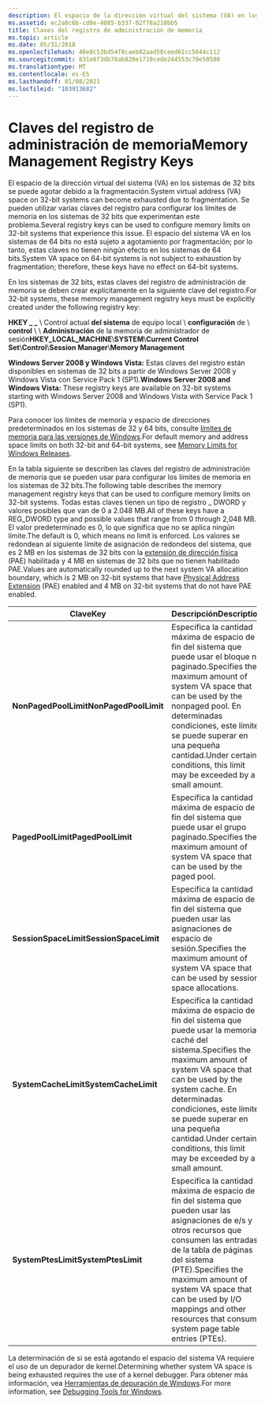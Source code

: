 ```yaml
---
description: El espacio de la dirección virtual del sistema (VA) en los sistemas de 32 bits se puede agotar debido a la fragmentación. Se pueden utilizar varias claves del registro para configurar los límites de memoria en los sistemas de 32 bits que experimentan este problema.
ms.assetid: ec2a8c6b-cd8e-4085-b337-02f78a210bb5
title: Claves del registro de administración de memoria
ms.topic: article
ms.date: 05/31/2018
ms.openlocfilehash: 48e8c53bd54f8caeb82aad58ceed61cc5644c112
ms.sourcegitcommit: 831e8f3db78ab820e1710cede244553c70e50500
ms.translationtype: MT
ms.contentlocale: es-ES
ms.lasthandoff: 01/08/2021
ms.locfileid: "103913682"
---
```

# <a name="memory-management-registry-keys"></a><span data-ttu-id="8a6c4-104">Claves del registro de administración de memoria</span><span class="sxs-lookup"><span data-stu-id="8a6c4-104">Memory Management Registry Keys</span></span>

<span data-ttu-id="8a6c4-105">El espacio de la dirección virtual del sistema (VA) en los sistemas de 32 bits se puede agotar debido a la fragmentación.</span><span class="sxs-lookup"><span data-stu-id="8a6c4-105">System virtual address (VA) space on 32-bit systems can become exhausted due to fragmentation.</span></span> <span data-ttu-id="8a6c4-106">Se pueden utilizar varias claves del registro para configurar los límites de memoria en los sistemas de 32 bits que experimentan este problema.</span><span class="sxs-lookup"><span data-stu-id="8a6c4-106">Several registry keys can be used to configure memory limits on 32-bit systems that experience this issue.</span></span> <span data-ttu-id="8a6c4-107">El espacio del sistema VA en los sistemas de 64 bits no está sujeto a agotamiento por fragmentación; por lo tanto, estas claves no tienen ningún efecto en los sistemas de 64 bits.</span><span class="sxs-lookup"><span data-stu-id="8a6c4-107">System VA space on 64-bit systems is not subject to exhaustion by fragmentation; therefore, these keys have no effect on 64-bit systems.</span></span>

<span data-ttu-id="8a6c4-108">En los sistemas de 32 bits, estas claves del registro de administración de memoria se deben crear explícitamente en la siguiente clave del registro:</span><span class="sxs-lookup"><span data-stu-id="8a6c4-108">For 32-bit systems, these memory management registry keys must be explicitly created under the following registry key:</span></span>

<span data-ttu-id="8a6c4-109">**HKEY \_ \_** \\ Control actual **del sistema** de equipo local \\ **configuración** de \\ **control** \\  \\ **Administración** de la memoria de administrador de sesión</span><span class="sxs-lookup"><span data-stu-id="8a6c4-109">**HKEY\_LOCAL\_MACHINE**\\**SYSTEM**\\**Current Control Set**\\**Control**\\**Session Manager**\\**Memory Management**</span></span>

<span data-ttu-id="8a6c4-110">**Windows Server 2008 y Windows Vista:** Estas claves del registro están disponibles en sistemas de 32 bits a partir de Windows Server 2008 y Windows Vista con Service Pack 1 (SP1).</span><span class="sxs-lookup"><span data-stu-id="8a6c4-110">**Windows Server 2008 and Windows Vista:** These registry keys are available on 32-bit systems starting with Windows Server 2008 and Windows Vista with Service Pack 1 (SP1).</span></span>

<span data-ttu-id="8a6c4-111">Para conocer los límites de memoria y espacio de direcciones predeterminados en los sistemas de 32 y 64 bits, consulte [límites de memoria para las versiones de Windows](memory-limits-for-windows-releases.md).</span><span class="sxs-lookup"><span data-stu-id="8a6c4-111">For default memory and address space limits on both 32-bit and 64-bit systems, see [Memory Limits for Windows Releases](memory-limits-for-windows-releases.md).</span></span>

<span data-ttu-id="8a6c4-112">En la tabla siguiente se describen las claves del registro de administración de memoria que se pueden usar para configurar los límites de memoria en los sistemas de 32 bits.</span><span class="sxs-lookup"><span data-stu-id="8a6c4-112">The following table describes the memory management registry keys that can be used to configure memory limits on 32-bit systems.</span></span> <span data-ttu-id="8a6c4-113">Todas estas claves tienen un tipo de registro \_ DWORD y valores posibles que van de 0 a 2.048 MB.</span><span class="sxs-lookup"><span data-stu-id="8a6c4-113">All of these keys have a REG\_DWORD type and possible values that range from 0 through 2,048 MB.</span></span> <span data-ttu-id="8a6c4-114">El valor predeterminado es 0, lo que significa que no se aplica ningún límite.</span><span class="sxs-lookup"><span data-stu-id="8a6c4-114">The default is 0, which means no limit is enforced.</span></span> <span data-ttu-id="8a6c4-115">Los valores se redondean al siguiente límite de asignación de redondeos del sistema, que es 2 MB en los sistemas de 32 bits con la [extensión de dirección física](physical-address-extension.md) (PAE) habilitada y 4 MB en sistemas de 32 bits que no tienen habilitado PAE.</span><span class="sxs-lookup"><span data-stu-id="8a6c4-115">Values are automatically rounded up to the next system VA allocation boundary, which is 2 MB on 32-bit systems that have [Physical Address Extension](physical-address-extension.md) (PAE) enabled and 4 MB on 32-bit systems that do not have PAE enabled.</span></span>



| <span data-ttu-id="8a6c4-116">Clave</span><span class="sxs-lookup"><span data-stu-id="8a6c4-116">Key</span></span>                   | <span data-ttu-id="8a6c4-117">Descripción</span><span class="sxs-lookup"><span data-stu-id="8a6c4-117">Description</span></span>                                                                                                                                                    |
|-----------------------|----------------------------------------------------------------------------------------------------------------------------------------------------------------|
| <span data-ttu-id="8a6c4-118">**NonPagedPoolLimit**</span><span class="sxs-lookup"><span data-stu-id="8a6c4-118">**NonPagedPoolLimit**</span></span> | <span data-ttu-id="8a6c4-119">Especifica la cantidad máxima de espacio de fin del sistema que puede usar el bloque no paginado.</span><span class="sxs-lookup"><span data-stu-id="8a6c4-119">Specifies the maximum amount of system VA space that can be used by the nonpaged pool.</span></span> <span data-ttu-id="8a6c4-120">En determinadas condiciones, este límite se puede superar en una pequeña cantidad.</span><span class="sxs-lookup"><span data-stu-id="8a6c4-120">Under certain conditions, this limit may be exceeded by a small amount.</span></span> |
| <span data-ttu-id="8a6c4-121">**PagedPoolLimit**</span><span class="sxs-lookup"><span data-stu-id="8a6c4-121">**PagedPoolLimit**</span></span>    | <span data-ttu-id="8a6c4-122">Especifica la cantidad máxima de espacio de fin del sistema que puede usar el grupo paginado.</span><span class="sxs-lookup"><span data-stu-id="8a6c4-122">Specifies the maximum amount of system VA space that can be used by the paged pool.</span></span>                                                                            |
| <span data-ttu-id="8a6c4-123">**SessionSpaceLimit**</span><span class="sxs-lookup"><span data-stu-id="8a6c4-123">**SessionSpaceLimit**</span></span> | <span data-ttu-id="8a6c4-124">Especifica la cantidad máxima de espacio de fin del sistema que pueden usar las asignaciones de espacio de sesión.</span><span class="sxs-lookup"><span data-stu-id="8a6c4-124">Specifies the maximum amount of system VA space that can be used by session space allocations.</span></span>                                                                 |
| <span data-ttu-id="8a6c4-125">**SystemCacheLimit**</span><span class="sxs-lookup"><span data-stu-id="8a6c4-125">**SystemCacheLimit**</span></span>  | <span data-ttu-id="8a6c4-126">Especifica la cantidad máxima de espacio de fin del sistema que puede usar la memoria caché del sistema.</span><span class="sxs-lookup"><span data-stu-id="8a6c4-126">Specifies the maximum amount of system VA space that can be used by the system cache.</span></span> <span data-ttu-id="8a6c4-127">En determinadas condiciones, este límite se puede superar en una pequeña cantidad.</span><span class="sxs-lookup"><span data-stu-id="8a6c4-127">Under certain conditions, this limit may be exceeded by a small amount.</span></span>  |
| <span data-ttu-id="8a6c4-128">**SystemPtesLimit**</span><span class="sxs-lookup"><span data-stu-id="8a6c4-128">**SystemPtesLimit**</span></span>   | <span data-ttu-id="8a6c4-129">Especifica la cantidad máxima de espacio de fin del sistema que pueden usar las asignaciones de e/s y otros recursos que consumen las entradas de la tabla de páginas del sistema (PTE).</span><span class="sxs-lookup"><span data-stu-id="8a6c4-129">Specifies the maximum amount of system VA space that can be used by I/O mappings and other resources that consume system page table entries (PTEs).</span></span>            |



 

<span data-ttu-id="8a6c4-130">La determinación de si se está agotando el espacio del sistema VA requiere el uso de un depurador de kernel.</span><span class="sxs-lookup"><span data-stu-id="8a6c4-130">Determining whether system VA space is being exhausted requires the use of a kernel debugger.</span></span> <span data-ttu-id="8a6c4-131">Para obtener más información, vea [Herramientas de depuración de Windows](https://msdn.microsoft.com/library/cc267445.aspx).</span><span class="sxs-lookup"><span data-stu-id="8a6c4-131">For more information, see [Debugging Tools for Windows](https://msdn.microsoft.com/library/cc267445.aspx).</span></span>

 

 



